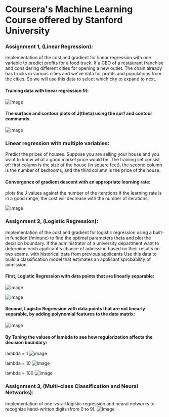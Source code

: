# Coursera's Machine Learning Course offered by Stanford University

### Assignment 1, (Linear Regression):
Implementation of the cost and gradient for linear regression with one variable to predict profits for a food truck.
If a CEO of a restaurant franchise and considering different cities for opening a new outlet. The chain already has trucks in various cities and we've data for profits and populations from the cities. So we will use this data to select which city to expand to next.

#### Training data with linear regression fit:
![image](https://user-images.githubusercontent.com/25883512/56217076-e06fde00-6062-11e9-8141-bb3ed8bfa9c5.png)

#### The surface and contour plots of J(theta) using the surf and contour commands.
![image](https://user-images.githubusercontent.com/25883512/56217156-06957e00-6063-11e9-9aad-990e5c99cb37.png)

### Linear regression with multiple variables:

Predict the prices of houses. Suppose you are selling your house and you want to know what a good market price would be. 
The training set consist of: first column is the size of the house (in square feet), the
second column is the number of bedrooms, and the third column is the price of the house.

#### Convergence of gradient descent with an appropriate learning rate:
plots the J values against the number of the iterations if the learning rate is in a good range, the cost will decrease with the number of iterations.

![image](https://user-images.githubusercontent.com/25883512/56217684-f03bf200-6063-11e9-9a9b-3dddea1c0e64.png)



### Assignment 2, (Logistic Regression):
Implementation of the cost and gradient for logistic regression using a built-in function (fminunc) to find the optimal parameters theta and plot the decision boundary.
If the administrator of a university department want to determine each applicant's chance of admission based on their
results on two exams. with historical data from previous applicants Use this data to build a classification model that estimates an applicant'sprobability of admission.
 
#### First, Logistic Regression with data points that are linearly separable: 

![image](https://user-images.githubusercontent.com/25883512/56214188-b667ed00-605d-11e9-9783-8151c2704eba.png)

![image](https://user-images.githubusercontent.com/25883512/56214140-9c2e0f00-605d-11e9-8ad0-938e2c0a747f.png)

#### Second, Logistic Regression with data points that are not linearly separable, by adding polynomial features to the data matrix:

![image](https://user-images.githubusercontent.com/25883512/56213276-fd54e300-605b-11e9-8eea-b2aa299725ae.png)

#### By Tuning the values of lambda to see how regularization affects the decision boundary:
lambda = 1
![image](https://user-images.githubusercontent.com/25883512/56213371-2d9c8180-605c-11e9-8a0b-e01e035ef0e7.png)

lambda = 10
![image](https://user-images.githubusercontent.com/25883512/56213791-fe3a4480-605c-11e9-85f9-fdaccd421704.png)

lambda = 100
![image](https://user-images.githubusercontent.com/25883512/56213870-22962100-605d-11e9-9738-da95d589ea43.png)

### Assignment 3, (Multi-class Classification and Neural Networks):
Implementation of one-vs-all logistic regression and neural networks to recognize hand-written digits (from 0 to 9).
![image](https://user-images.githubusercontent.com/25883512/56221454-8e32bb00-606a-11e9-94df-6842bdd002a9.png)

